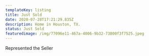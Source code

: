 ```yaml
---
templateKey: listing
title: Just Sold
date: 2020-07-28T17:21:29.835Z
description: Home in Houston, TX.
status: Just Sold
featuredimage: /img/77096e11-467a-4006-9b32-73800f3f7525.jpeg
---
```

Represented the Seller